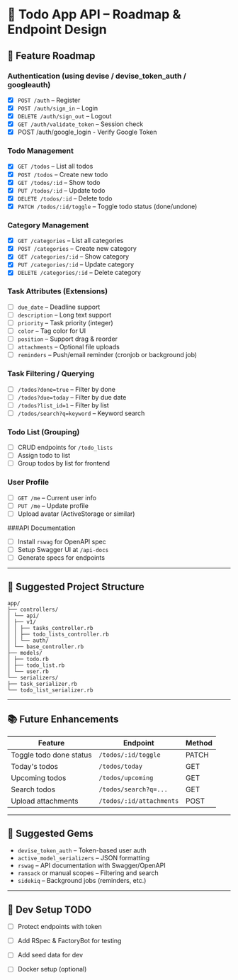 # 📌 Todo App API – Roadmap & Endpoint Design

## 🧭 Feature Roadmap

### Authentication (using devise / devise_token_auth / googleauth)
- [x] `POST /auth` – Register
- [x] `POST /auth/sign_in` – Login
- [x] `DELETE /auth/sign_out` – Logout
- [x] `GET /auth/validate_token` – Session check
- [x] POST /auth/google_login - Verify Google Token

### Todo Management
- [x] `GET /todos` – List all todos
- [x] `POST /todos` – Create new todo 
- [x] `GET /todos/:id` – Show todo 
- [x] `PUT /todos/:id` – Update todo 
- [x] `DELETE /todos/:id` – Delete todo 
- [x] `PATCH /todos/:id/toggle` – Toggle todo status (done/undone)

### Category Management
- [x] `GET /categories` – List all categories
- [x] `POST /categories` – Create new category 
- [x] `GET /categories/:id` – Show category 
- [x] `PUT /categories/:id` – Update category 
- [x] `DELETE /categories/:id` – Delete category 

### Task Attributes (Extensions)
- [ ] `due_date` – Deadline support
- [ ] `description` – Long text support
- [ ] `priority` – Task priority (integer)
- [ ] `color` – Tag color for UI
- [ ] `position` – Support drag & reorder
- [ ] `attachments` – Optional file uploads
- [ ] `reminders` – Push/email reminder (cronjob or background job)

### Task Filtering / Querying
- [ ] `/todos?done=true` – Filter by done
- [ ] `/todos?due=today` – Filter by due date
- [ ] `/todos?list_id=1` – Filter by list
- [ ] `/todos/search?q=keyword` – Keyword search

### Todo List (Grouping)
- [ ] CRUD endpoints for `/todo_lists`
- [ ] Assign todo to list
- [ ] Group todos by list for frontend

### User Profile
- [ ] `GET /me` – Current user info
- [ ] `PUT /me` – Update profile
- [ ] Upload avatar (ActiveStorage or similar)

###API Documentation
- [ ] Install `rswag` for OpenAPI spec
- [ ] Setup Swagger UI at `/api-docs`
- [ ] Generate specs for endpoints

---

## 📁 Suggested Project Structure

```
app/
├── controllers/
│ └── api/
│ ├── v1/
│ │ ├── tasks_controller.rb
│ │ ├── todo_lists_controller.rb
│ │ └── auth/
│ └── base_controller.rb
├── models/
│ ├── todo.rb 
│ ├── todo_list.rb
│ └── user.rb
└── serializers/
├── task_serializer.rb
└── todo_list_serializer.rb
```


---

## 📚 Future Enhancements

| Feature                   | Endpoint                             | Method |
|---------------------------|---------------------------------------|--------|
| Toggle todo done status   | `/todos/:id/toggle`                  | PATCH  |
| Today's todos             | `/todos/today`                       | GET    |
| Upcoming todos            | `/todos/upcoming`                    | GET    |
| Search todos              | `/todos/search?q=...`                | GET    |
| Upload attachments        | `/todos/:id/attachments`             | POST   |

---

## 🔧 Suggested Gems
- `devise_token_auth` – Token-based user auth
- `active_model_serializers` – JSON formatting
- `rswag` – API documentation with Swagger/OpenAPI
- `ransack` or manual scopes – Filtering and search
- `sidekiq` – Background jobs (reminders, etc.)

---

## 🚧 Dev Setup TODO
- [ ] Protect endpoints with token
- [ ] Add RSpec & FactoryBot for testing
- [ ] Add seed data for dev
- [ ] Docker setup (optional)

